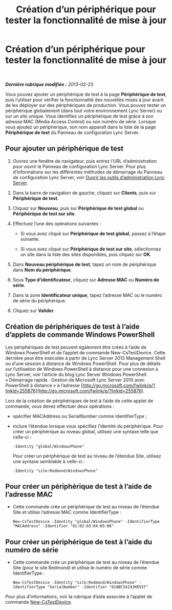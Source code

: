 ﻿---
title: Création d’un périphérique pour tester la fonctionnalité de mise à jour
TOCTitle: Création d’un périphérique pour tester la fonctionnalité de mise à jour
ms:assetid: ce509fd1-17b3-4b78-b269-fe5d06fe2e1d
ms:mtpsurl: https://technet.microsoft.com/fr-fr/library/Gg182587(v=OCS.15)
ms:contentKeyID: 49298900
ms.date: 05/20/2016
mtps_version: v=OCS.15
ms.translationtype: HT
---

# Création d’un périphérique pour tester la fonctionnalité de mise à jour

 

_**Dernière rubrique modifiée :** 2013-02-23_

Vous pouvez ajouter un périphérique de test à la page **Périphérique de test**, puis l’utiliser pour vérifier la fonctionnalité des nouvelles mises à jour avant de les déployer sur des périphériques de production. Vous pouvez tester un périphérique globalement (dans tout votre environnement Lync Server) ou sur un site unique. Vous identifiez un périphérique de test grâce à son adresse MAC (Media Access Control) ou son numéro de série. Lorsque vous ajoutez un périphérique, son nom apparaît dans la liste de la page **Périphérique de test** du Panneau de configuration Lync Server.

## Pour ajouter un périphérique de test

1.  Ouvrez une fenêtre de navigateur, puis entrez l’URL d’administration pour ouvrir le Panneau de configuration Lync Server. Pour plus d’informations sur les différentes méthodes de démarrage du Panneau de configuration Lync Server, voir [Ouvrir les outils d’administration Lync Server](lync-server-2013-open-lync-server-administrative-tools.md).

2.  Dans la barre de navigation de gauche, cliquez sur **Clients**, puis sur **Périphérique de test**.

3.  Cliquez sur **Nouveau**, puis sur **Périphérique de test global** ou **Périphérique de test sur site**.

4.  Effectuez l’une des opérations suivantes :
    
      - Si vous avez cliqué sur **Périphérique de test global**, passez à l’étape suivante.
    
      - Si vous avez cliqué sur **Périphérique de test sur site**, sélectionnez un site dans la liste des sites disponibles, puis cliquez sur **OK**.

5.  Dans **Nouveau périphérique de test**, tapez un nom de périphérique dans **Nom du périphérique**.

6.  Sous **Type d’identificateur**, cliquez sur **Adresse MAC** ou **Numéro de série**.

7.  Dans la zone **Identificateur unique**, tapez l’adresse MAC ou le numéro de série du périphérique.

8.  Cliquez sur **Valider**.

## Création de périphériques de test à l’aide d’applets de commande Windows PowerShell

Les périphériques de test peuvent également être créés à l’aide de Windows PowerShell et de l’applet de commande New-CsTestDevice. Cette dernière peut être exécutée à partir de Lync Server 2013 Management Shell ou d’une session à distance de Windows PowerShell. Pour plus de détails sur l’utilisation de Windows PowerShell à distance pour une connexion à Lync Server, voir l’article du blog Lync Server Windows PowerShell « Démarrage rapide : Gestion de Microsoft Lync Server 2010 avec PowerShell à distance » à l’adresse [http://go.microsoft.com/fwlink/p/?linkId=255876](http://go.microsoft.com/fwlink/p/?linkid=255876).

Lors de la création de périphériques de test à l’aide de cette applet de commande, vous devez effectuer deux opérations :

  - spécifier MACAddress ou SerialNumber comme IdentifierType ;

  - inclure l’étendue lorsque vous spécifiez l’identité du périphérique. Pour créer un périphérique au niveau global, utilisez une syntaxe telle que celle-ci :
    
        -Identity "global/WindowsPhone"
    
    Pour créer un périphérique de test au niveau de l’étendue Site, utilisez une syntaxe semblable à celle-ci :
    
        -Identity "site:Redmond/WindowsPhone"

## Pour créer un périphérique de test à l’aide de l’adresse MAC

  - Cette commande crée un périphérique de test au niveau de l’étendue Site et utilise l’adresse MAC comme IdentifierType :
    
        New-CsTestDevice -Identity "global/WindowsPhone" -IdentifierType "MACAddress" -Identifier "01:02:03:04:05:06"

## Pour créer un périphérique de test à l’aide du numéro de série

  - Cette commande crée un périphérique de test au niveau de l’étendue Site (pour le site Redmond) et utilise le numéro de série comme IdentifierType :
    
        New-CsTestDevice -Identity "site:Redmond/WindowsPhone" -IdentifierType "SerialNumber" -Identifier "01ABC5419JKR55T"

Pour plus d’informations, voir la rubrique d’aide associée à l’applet de commande [New-CsTestDevice](new-cstestdevice.md).


